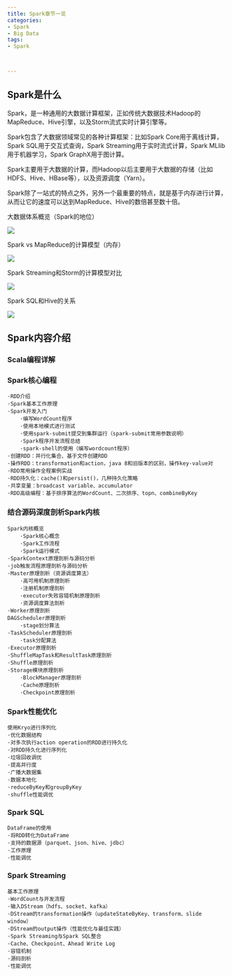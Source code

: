 ```yaml
---
title: Spark章节一览
categories:
- Spark
- Big Data
tags:
- Spark



---
```



## Spark是什么

Spark，是一种通用的大数据计算框架，正如传统大数据技术Hadoop的MapReduce、Hive引擎，以及Storm流式实时计算引擎等。

Spark包含了大数据领域常见的各种计算框架：比如Spark Core用于离线计算，Spark SQL用于交互式查询，Spark Streaming用于实时流式计算，Spark MLlib用于机器学习，Spark GraphX用于图计算。

Spark主要用于大数据的计算，而Hadoop以后主要用于大数据的存储（比如HDFS、Hive、HBase等），以及资源调度（Yarn）。


 Spark除了一站式的特点之外，另外一个最重要的特点，就是基于内存进行计算，从而让它的速度可以达到MapReduce、Hive的数倍甚至数十倍。



大数据体系概览（Spark的地位）


![](https://s1.51cto.com/images/blog/201902/26/80fa6769232f362b079bbd067d34b075.png?x-oss-process=image/watermark,size_16,text_QDUxQ1RP5Y2a5a6i,color_FFFFFF,t_100,g_se,x_10,y_10,shadow_90,type_ZmFuZ3poZW5naGVpdGk=)


Spark vs MapReduce的计算模型（内存）

![](https://s1.51cto.com/images/blog/201902/26/9a03f1aabbc8a27253f16781864aaaf4.png?x-oss-process=image/watermark,size_16,text_QDUxQ1RP5Y2a5a6i,color_FFFFFF,t_100,g_se,x_10,y_10,shadow_90,type_ZmFuZ3poZW5naGVpdGk=)

Spark Streaming和Storm的计算模型对比

![](https://s1.51cto.com/images/blog/201902/26/3788bba2da52abff9ef2d76e94474bd0.png?x-oss-process=image/watermark,size_16,text_QDUxQ1RP5Y2a5a6i,color_FFFFFF,t_100,g_se,x_10,y_10,shadow_90,type_ZmFuZ3poZW5naGVpdGk=)


Spark SQL和Hive的关系

![](https://s1.51cto.com/images/blog/201902/26/5bb34437ac960c2d1a28f214d49aa41d.png?x-oss-process=image/watermark,size_16,text_QDUxQ1RP5Y2a5a6i,color_FFFFFF,t_100,g_se,x_10,y_10,shadow_90,type_ZmFuZ3poZW5naGVpdGk=)






## Spark内容介绍

### Scala编程详解
### Spark核心编程

	·RDD介绍
	·Spark基本工作原理
	·Spark开发入门
	    ·编写WordCount程序
	    ·使用本地模式进行测试
	    ·使用spark-submit提交到集群运行（spark-submit常用参数说明）
	    ·Spark程序开发流程总结
	    ·spark-shell的使用（编写wordcount程序）
	·创建RDD：并行化集合、基于文件创建RDD
	·操作RDD：transformation和action，java 8和旧版本的区别，操作key-value对
	·RDD常用操作全程案例实战
	·RDD持久化：cache()和persist()，几种持久化策略
	·共享变量：broadcast variable、accumulator
	·RDD高级编程：基于排序算法的WordCount、二次排序、topn、combineByKey



### 结合源码深度剖析Spark内核

	Spark内核概览
	    ·Spark核心概念
	    ·Spark工作流程
	    ·Spark运行模式
	·SparkContext原理剖析与源码分析
	·job触发流程原理剖析与源码分析
	·Master原理剖析（资源调度算法）
	    ·高可用机制原理剖析
	    ·注册机制原理剖析
	    ·executor失败容错机制原理剖析
	    ·资源调度算法剖析
	·Worker原理剖析
	DAGScheduler原理剖析
	    ·stage划分算法
	·TaskScheduler原理剖析
	    ·task分配算法
	·Executor原理剖析
	·ShuffleMapTask和ResultTask原理剖析
	·Shuffle原理剖析
	·Storage模块原理剖析
	    ·BlockManager原理剖析
	    ·Cache原理剖析
	    ·Checkpoint原理剖析



### Spark性能优化

	使用Kryo进行序列化
	·优化数据结构
	·对多次执行action operation的RDD进行持久化
	·对RDD持久化进行序列化
	·垃圾回收调优
	·提高并行度
	·广播大数据集
	·数据本地化
	·reduceByKey和groupByKey
	·shuffle性能调优




### Spark SQL

	DataFrame的使用
	·将RDD转化为DataFrame
	·支持的数据源（parquet、json、hive、jdbc）
	·工作原理
	·性能调优







### Spark Streaming


	基本工作原理
	·WordCount与开发流程
	·输入DStream（hdfs、socket、kafka）
	·DStream的transformation操作（updateStateByKey、transform、slide window）
	·DStream的output操作（性能优化与最佳实践）
	·Spark Streaming与Spark SQL整合
	·Cache、Checkpoint、Ahead Write Log
	·容错机制 
	·源码剖析
	·性能调优


































